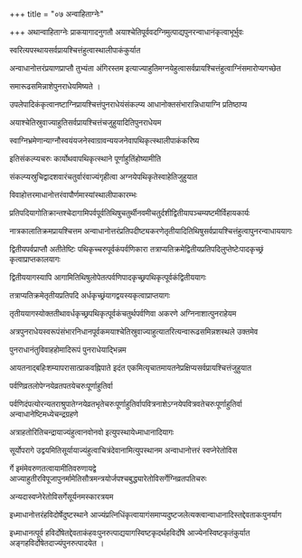 +++
title = "०७ अन्वाहिताग्नेः"

+++
अथान्वाहिताग्नेः प्राकयागादनुगतौ अयाश्चेतिपूर्ववदग्निमुत्पाद्यपुनरन्वाधानंकृत्वाभूर्भुवः

स्वरित्यपस्थायसर्वप्रायश्चित्तंहुत्वास्थालीपाकंकुर्यात

अन्वाधानोत्तरंप्रयाणप्राप्तौ तुभ्यंता अंगिरस्तम इत्याज्याहुतिमग्नयेहुत्वासर्वप्रायश्चित्तंहुत्वाग्निंसमारोप्यगच्छेत

समारूढसमिन्नाशेपुनराधेयमिष्यते ।

उपलेपादिकंकृत्वानष्टाग्निप्रायश्चित्तंपुनराधेयंसंकल्प्य आधानोक्तसंभारान्निधायाग्नि प्रतिष्ठाप्य

अयाश्चेतिस्रुवाज्याहुतिसर्वप्रायश्चित्तंचजुहुयादितिपुनराधेयम

स्वाग्निभ्रमेणान्याग्नौस्वयंयजनेस्वाग्रावन्ययजनेवापथिकृत्स्थालीपाकंकरिष्य

इतिसंकल्प्यचरुः कार्योथवापथिकृत्स्थाने पूर्णाहुतिंहोष्यामीति

संकल्प्यस्रुचिद्वादशवारंचतुर्वारंवाज्यंगृहीत्वा अग्नयेपथिकृतेस्वाहेतिजुहुयात

विवाहोत्तरमाधानोत्तरंवापौर्णमास्यांस्थालीपाकारम्भः

प्रतिपदियागोतिक्रान्तश्चेदागामिपर्वपूर्वतिथिषुचतुर्थीनवमीचतुर्दशीद्वितीयापञ्चम्यष्टमीर्विहायकार्यः

नात्रकालातिक्रमप्रायश्चित्तम अन्वाधानोत्तरंप्रतिपदीष्ट्यकरणेतृतीयादितिथिषुसर्वप्रायश्चित्तंहुत्वापुनरन्वाधाययागः

द्वितीयपर्वप्राप्तौ अतीतेष्टिः पथिकृच्चरुपूर्वकंपर्वणिकारा तत्राप्यतिक्रमेद्वितीयप्रतिपदिलुप्तेष्टेःपादकृच्छ्रं कृत्वाप्राप्तकालयागः

द्वितीययागस्यापि आगामितिथिषुलोपेतत्पर्वणिपादकृच्छ्रपथिकृत्पूर्वकंद्वितीययागः

तत्राप्यतिक्रमेतृतीयप्रतिपदि अर्धकृच्छ्रंयागद्वयस्यकृत्वाप्राप्तयागः

तृतीययागस्योक्ततीथावर्धकृच्छ्रपथिकृत्पूर्वकंचतुर्थपर्वणिवा अकरणे अग्निनाशात्पुनराहेयम

अत्रपुनराधेयस्वरूपंसंभारनिधानपूर्वकमयाश्चेतिस्रुवाज्याहुत्यातरित्यन्वारूढसमिन्नशस्थले उक्तमेव

पुनराधानंतुविवाहहोमादिरूपं पुनराधेयाद्भिन्नम

आयतनाद्बहिःशम्यापरासात्प्राकवह्निपाते इदंत एकमित्यृचातमायतनेप्रक्षिप्यसर्वप्रायश्चित्तंजुहुयात

पर्वणिव्रतलोपेग्नयेव्रतपतयेचरुःपूर्णाहुतिर्वा

पर्वणिदंपत्योरन्यतराश्रुपातेग्नयेव्रतभृतेचरुःपूर्णाहुतिर्वापवित्रनाशेऽग्नयेपवित्रवतेचरुःपूर्णाहुतिर्वा अन्वाधानेष्टिमध्येचन्द्रग्रहणे

अत्राहतोरितिचन्द्रायाज्यंहुत्वानवोनवो इत्युपस्थायेध्माधानादियागः

सूर्योपरागे उद्वयमितिसूर्यायाज्यंहुत्वाचित्रंदेवानामित्युपस्थानम अन्वाधानोत्तरं स्वप्नेरेतोविस

र्गे इमंमेवरुणतत्वायामीतिवरुणायद्वे आज्याहुतीरविपूजापुनर्मामेतिसौत्रमन्त्रयोर्जपश्चबुद्ध्यारेतोविसर्गेग्निव्रतपतिचरुः

अन्यदास्वप्नेरेतोविसर्गेसूर्यनमस्कारत्रयम

इध्माधानोत्तरंहविदोर्षेदुष्टस्थाने आज्यंप्रत्निधिंकृत्वायागंसमाप्यदुष्टजलेत्यक्त्वान्वाधानादिस्तद्देवताकःपुनर्याग

इध्माधानत्पूर्व हविर्दोषेतद्देवताकंहवःपुनरुत्पाद्ययागस्विष्टकृदर्थहविर्दोषे आज्येनस्विष्टकृतंकुर्यात अङ्गहविर्दोषेतदाज्यंपुनरुत्पादयेत ।
